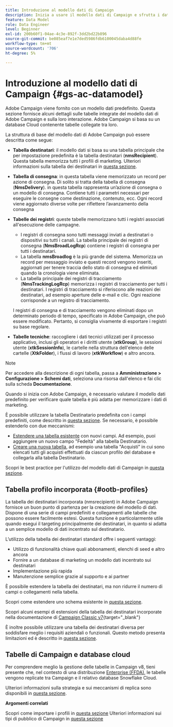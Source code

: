 ```yaml
---
title: Introduzione al modello dati di Campaign
description: Inizia a usare il modello dati di Campaign e sfrutta i dati provenienti dalle tue origini per migliorare le comunicazioni e gli output di marketing.
feature: Data Model
role: Data Engineer
level: Beginner
exl-id: 200b60f1-04ae-4c3e-892f-3dd2bd22b896
source-git-commit: be085eaf7e1e7ded5986fdb6100045daba4d88fe
workflow-type: tm+mt
source-wordcount: '706'
ht-degree: 5%

---
```


# Introduzione al modello dati di Campaign {#gs-ac-datamodel}

Adobe Campaign viene fornito con un modello dati predefinito. Questa sezione fornisce alcuni dettagli sulle tabelle integrate del modello dati di Adobe Campaign e sulla loro interazione. Adobe Campaign si basa su un database Cloud contenente tabelle collegate tra loro.

La struttura di base del modello dati di Adobe Campaign può essere descritta come segue:

* **Tabella destinatari**: il modello dati si basa su una tabella principale che per impostazione predefinita è la tabella destinatari (**nmsRecipient**). Questa tabella memorizza tutti i profili di marketing. Ulteriori informazioni sulla tabella dei destinatari in [questa sezione](#ootb-profiles).

* **Tabella di consegna**: in questa tabella viene memorizzato un record per azione di consegna. Di solito si tratta della tabella di consegna (**NmsDelivery**). in questa tabella rappresenta un’azione di consegna o un modello di consegna. Contiene tutti i parametri necessari per eseguire le consegne come destinazione, contenuto, ecc. Ogni record viene aggiornato diverse volte per riflettere l’avanzamento della consegna

* **Tabelle dei registri**: queste tabelle memorizzano tutti i registri associati all&#39;esecuzione delle campagne.

   * I registri di consegna sono tutti messaggi inviati a destinatari o dispositivi su tutti i canali. La tabella principale dei registri di consegna (**NmsBroadLogRcp**) contiene i registri di consegna per tutti i destinatari.
   * La tabella **nmsBroadlog** è la più grande del sistema. Memorizza un record per messaggio inviato e questi record vengono inseriti, aggiornati per tenere traccia dello stato di consegna ed eliminati quando la cronologia viene eliminata.
   * La tabella principale dei registri di tracciamento (**NmsTrackingLogRcp**) memorizza i registri di tracciamento per tutti i destinatari. I registri di tracciamento si riferiscono alle reazioni dei destinatari, ad esempio aperture delle e-mail e clic. Ogni reazione corrisponde a un registro di tracciamento.

  I registri di consegna e di tracciamento vengono eliminati dopo un determinato periodo di tempo, specificato in Adobe Campaign, che può essere modificato. Pertanto, si consiglia vivamente di esportare i registri su base regolare.

* **Tabelle tecniche**: raccogliere i dati tecnici utilizzati per il processo applicativo, inclusi gli operatori e i diritti utente (**xtkGroup**), le sessioni utente (**xtkSessionInfo**), le cartelle nella struttura dell&#39;elenco delle cartelle (**XtkFolder**), i flussi di lavoro (**xtkWorkflow**) e altro ancora.

>[!NOTE]
>
>Per accedere alla descrizione di ogni tabella, passa a **Amministrazione > Configurazione > Schemi dati**, seleziona una risorsa dall&#39;elenco e fai clic sulla scheda **Documentazione**.

Quando si inizia con Adobe Campaign, è necessario valutare il modello dati predefinito per verificare quale tabella è più adatta per memorizzare i dati di marketing.

È possibile utilizzare la tabella Destinatario predefinita con i campi predefiniti, come descritto in [questa sezione](#ootb-profiles). Se necessario, è possibile estenderlo con due meccanismi:

* [Estendere una tabella esistente](extend-schema.md) con nuovi campi. Ad esempio, puoi aggiungere un nuovo campo &quot;Fedeltà&quot; alla tabella Destinatario.
* [Creare una nuova tabella](create-schema.md), ad esempio una tabella &quot;Acquisti&quot; in cui sono elencati tutti gli acquisti effettuati da ciascun profilo del database e collegarla alla tabella Destinatario.

Scopri le best practice per l&#39;utilizzo del modello dati di Campaign in [questa sezione](datamodel-best-practices.md).

## Tabella profilo incorporata {#ootb-profiles}

La tabella dei destinatari incorporata (nmsrecipient) in Adobe Campaign fornisce un buon punto di partenza per la creazione del modello di dati. Dispone di una serie di campi predefiniti e collegamenti alle tabelle che possono essere facilmente estesi. Questa funzione è particolarmente utile quando esegui il targeting principalmente dei destinatari, in quanto si adatta a un semplice modello di dati incentrato sul destinatario.

L’utilizzo della tabella dei destinatari standard offre i seguenti vantaggi:

* Utilizzo di funzionalità chiave quali abbonamenti, elenchi di seed e altro ancora
* Fornire a un database di marketing un modello dati incentrato sui destinatari
* Implementazione più rapida
* Manutenzione semplice grazie al supporto e ai partner

È possibile estendere la tabella dei destinatari, ma non ridurre il numero di campi o collegamenti nella tabella.

Scopri come estendere uno schema esistente in [questa sezione](extend-schema.md).

Scopri alcuni esempi di estensioni della tabella dei destinatari incorporate nella documentazione di [Campaign Classic v7](https://experienceleague.adobe.com/docs/campaign-classic/using/configuring-campaign-classic/editing-schemas/examples-of-schemas-edition.html?lang=it#extending-a-table){target="_blank"}

È inoltre possibile utilizzare una tabella dei destinatari diversa per soddisfare meglio i requisiti aziendali o funzionali. Questo metodo presenta limitazioni ed è descritto in [questa sezione](custom-recipient.md).

## Tabelle di Campaign e database cloud

Per comprendere meglio la gestione delle tabelle in Campaign v8, tieni presente che, nel contesto di una distribuzione [Enterprise (FFDA)](../architecture/enterprise-deployment.md), le tabelle vengono replicate tra Campaign e il relativo database Snowflake Cloud.

Ulteriori informazioni sulla strategia e sui meccanismi di replica sono disponibili in [questa sezione](../architecture/replication.md).

**Argomenti correlati**

Scopri come importare i profili in [questa sezione](../start/import.md)
Ulteriori informazioni sui tipi di pubblico di Campaign in [questa sezione](../start/audiences.md)

